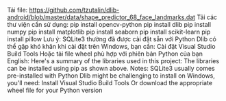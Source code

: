 Tải file: https://github.com/tzutalin/dlib-android/blob/master/data/shape_predictor_68_face_landmarks.dat
Tải các thư viện cần sử dụng:
    pip install opencv-python
    pip install dlib
    pip install numpy
    pip install matplotlib
    pip install seaborn
    pip install scikit-learn
    pip install pillow
Lưu ý:
  SQLite3 thường đã được cài đặt sẵn với Python
  Dlib có thể gặp khó khăn khi cài đặt trên Windows, bạn cần:
  Cài đặt Visual Studio Build Tools
  Hoặc tải file wheel phù hợp với phiên bản Python của bạn
English:
  Here's a summary of the libraries used in this project:
  The libraries can be installed using pip as shown above.
  Notes:
  SQLite3 usually comes pre-installed with Python
  Dlib might be challenging to install on Windows, you'll need:
  Install Visual Studio Build Tools
  Or download the appropriate wheel file for your Python version
